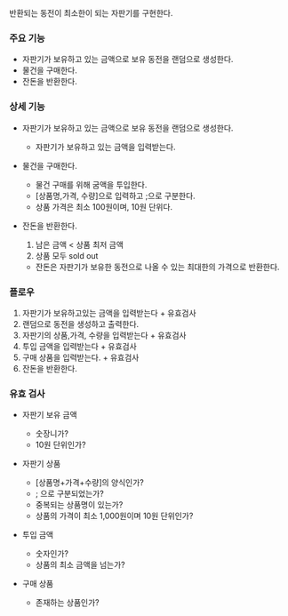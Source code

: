 반환되는 동전이 최소한이 되는 자판기를 구현한다.

### 주요 기능

- 자판기가 보유하고 있는 금액으로 보유 동전을 랜덤으로 생성한다.
- 물건을 구매한다.
- 잔돈을 반환한다.

### 상세 기능

- 자판기가 보유하고 있는 금액으로 보유 동전을 랜덤으로 생성한다.
    - 자판기가 보유하고 있는 금액을 입력받는다.
- 물건을 구매한다.
    - 물건 구매를 위해 굼액을 투입한다.
    - [상품명,가격, 수량]으로 입력하고 ;으로 구분한다.
    - 상품 가격은 최소 100원이며, 10원 단위다.
- 잔돈을 반환한다.
    1. 남은 금액 < 상품 최저 금액
    2. 상품 모두 sold out

    - 잔돈은 자판기가 보유한 동전으로 나올 수 있는 최대한의 가격으로 반환한다.

### 플로우

1. 자판기가 보유하고있는 금액을 입력받는다 + 유효검사
2. 랜덤으로 동전을 생성하고 출력한다.
3. 자판기의 상품,가격, 수량을 입력받는다 + 유효검사
4. 투입 금액을 입력받는다 + 유효검사
5. 구매 상품을 입력받는다. + 유효검사
6. 잔돈을 반환한다.

### 유효 검사

- 자판기 보유 금액
    - 숫장니가?
    - 10원 단위인가?

- 자판기 상품
    - [상품명+가격+수량]의 양식인가?
    - ; 으로 구분되었는가?
    - 중복되는 상품명이 있는가?
    - 상품의 가격이 최소 1,000원이며 10원 단위인가?

- 투입 금액
    - 숫자인가?
    - 상품의 최소 금액을 넘는가?

- 구매 상품
    - 존재하는 상품인가?